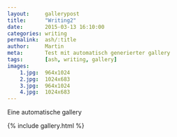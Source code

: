 ```yaml
---
layout:     gallerypost
title:      "Writing2"
date:       2015-03-13 16:10:00
categories: writing
permalink:  ash/:title
author:     Martin
meta:       Test mit automatisch generierter gallery
tags:       [ash, writing, gallery]
images:
    1.jpg:  964x1024
    2.jpg:  1024x683
    3.jpg:  964x1024
    4.jpg:  1024x683
---
```


Eine automatische gallery

{% include gallery.html %}